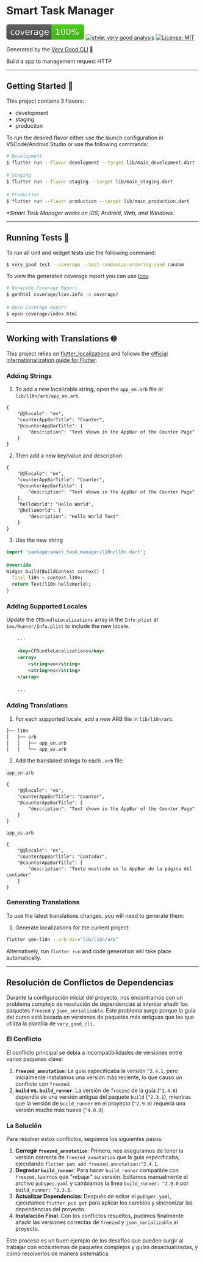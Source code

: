 # Smart Task Manager

![coverage][coverage_badge]
[![style: very good analysis][very_good_analysis_badge]][very_good_analysis_link]
[![License: MIT][license_badge]][license_link]

Generated by the [Very Good CLI][very_good_cli_link] 🤖

Build a app to management request HTTP

---

## Getting Started 🚀

This project contains 3 flavors:

- development
- staging
- production

To run the desired flavor either use the launch configuration in VSCode/Android Studio or use the following commands:

```sh
# Development
$ flutter run --flavor development --target lib/main_development.dart

# Staging
$ flutter run --flavor staging --target lib/main_staging.dart

# Production
$ flutter run --flavor production --target lib/main_production.dart
```

_\*Smart Task Manager works on iOS, Android, Web, and Windows._

---

## Running Tests 🧪

To run all unit and widget tests use the following command:

```sh
$ very_good test --coverage --test-randomize-ordering-seed random
```

To view the generated coverage report you can use [lcov](https://github.com/linux-test-project/lcov).

```sh
# Generate Coverage Report
$ genhtml coverage/lcov.info -o coverage/

# Open Coverage Report
$ open coverage/index.html
```

---

## Working with Translations 🌐

This project relies on [flutter_localizations][flutter_localizations_link] and follows the [official internationalization guide for Flutter][internationalization_link].

### Adding Strings

1. To add a new localizable string, open the `app_en.arb` file at `lib/l10n/arb/app_en.arb`.

```arb
{
    "@@locale": "en",
    "counterAppBarTitle": "Counter",
    "@counterAppBarTitle": {
        "description": "Text shown in the AppBar of the Counter Page"
    }
}
```

2. Then add a new key/value and description

```arb
{
    "@@locale": "en",
    "counterAppBarTitle": "Counter",
    "@counterAppBarTitle": {
        "description": "Text shown in the AppBar of the Counter Page"
    },
    "helloWorld": "Hello World",
    "@helloWorld": {
        "description": "Hello World Text"
    }
}
```

3. Use the new string

```dart
import 'package:smart_task_manager/l10n/l10n.dart';

@override
Widget build(BuildContext context) {
  final l10n = context.l10n;
  return Text(l10n.helloWorld);
}
```

### Adding Supported Locales

Update the `CFBundleLocalizations` array in the `Info.plist` at `ios/Runner/Info.plist` to include the new locale.

```xml
    ...

    <key>CFBundleLocalizations</key>
	<array>
		<string>en</string>
		<string>es</string>
	</array>

    ...
```

### Adding Translations

1. For each supported locale, add a new ARB file in `lib/l10n/arb`.

```
├── l10n
│   ├── arb
│   │   ├── app_en.arb
│   │   └── app_es.arb
```

2. Add the translated strings to each `.arb` file:

`app_en.arb`

```arb
{
    "@@locale": "en",
    "counterAppBarTitle": "Counter",
    "@counterAppBarTitle": {
        "description": "Text shown in the AppBar of the Counter Page"
    }
}
```

`app_es.arb`

```arb
{
    "@@locale": "es",
    "counterAppBarTitle": "Contador",
    "@counterAppBarTitle": {
        "description": "Texto mostrado en la AppBar de la página del contador"
    }
}
```

### Generating Translations

To use the latest translations changes, you will need to generate them:

1. Generate localizations for the current project:

```sh
flutter gen-l10n --arb-dir="lib/l10n/arb"
```

Alternatively, run `flutter run` and code generation will take place automatically.

[coverage_badge]: coverage_badge.svg
[flutter_localizations_link]: https://api.flutter.dev/flutter/flutter_localizations/flutter_localizations-library.html
[internationalization_link]: https://flutter.dev/docs/development/accessibility-and-localization/internationalization
[license_badge]: https://img.shields.io/badge/license-MIT-blue.svg
[license_link]: https://opensource.org/licenses/MIT
[very_good_analysis_badge]: https://img.shields.io/badge/style-very_good_analysis-B22C89.svg
[very_good_analysis_link]: https://pub.dev/packages/very_good_analysis
[very_good_cli_link]: https://github.com/VeryGoodOpenSource/very_good_cli

---

## Resolución de Conflictos de Dependencias

Durante la configuración inicial del proyecto, nos encontramos con un problema complejo de resolución de dependencias al intentar añadir los paquetes `freezed` y `json_serializable`. Este problema surge porque la guía del curso está basada en versiones de paquetes más antiguas que las que utiliza la plantilla de `very_good_cli`.

### El Conflicto

El conflicto principal se debía a incompatibilidades de versiones entre varios paquetes clave:

1.  **`freezed_annotation`**: La guía especificaba la versión `^2.4.1`, pero inicialmente instalamos una versión más reciente, lo que causó un conflicto con `freezed`.
2.  **`build` vs. `build_runner`**: La versión de `freezed` de la guía (`^2.4.6`) dependía de una versión antigua del paquete `build` (`^2.3.1`), mientras que la versión de `build_runner` en el proyecto (`^2.9.0`) requería una versión mucho más nueva (`^4.0.0`).

### La Solución

Para resolver estos conflictos, seguimos los siguientes pasos:

1.  **Corregir `freezed_annotation`**: Primero, nos aseguramos de tener la versión correcta de `freezed_annotation` que la guía especificaba, ejecutando `flutter pub add freezed_annotation:^2.4.1`.
2.  **Degradar `build_runner`**: Para hacer `build_runner` compatible con `freezed`, tuvimos que "rebajar" su versión. Editamos manualmente el archivo `pubspec.yaml` y cambiamos la línea `build_runner: ^2.9.0` por `build_runner: ^2.3.3`.
3.  **Actualizar Dependencias**: Después de editar el `pubspec.yaml`, ejecutamos `flutter pub get` para aplicar los cambios y sincronizar las dependencias del proyecto.
4.  **Instalación Final**: Con los conflictos resueltos, pudimos finalmente añadir las versiones correctas de `freezed` y `json_serializable` al proyecto.

Este proceso es un buen ejemplo de los desafíos que pueden surgir al trabajar con ecosistemas de paquetes complejos y guías desactualizadas, y cómo resolverlos de manera sistemática.
